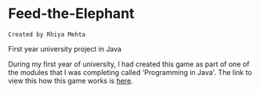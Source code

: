 # Feed-the-Elephant
    Created by Rhiya Mehta
First year university project in Java

During my first year of university, I had created this game as part of one of the modules that I was completing called 'Programming in Java'. The link to view this how this game works is [here](https://www.youtube.com/watch?v=C2vKTVViM8A). 
